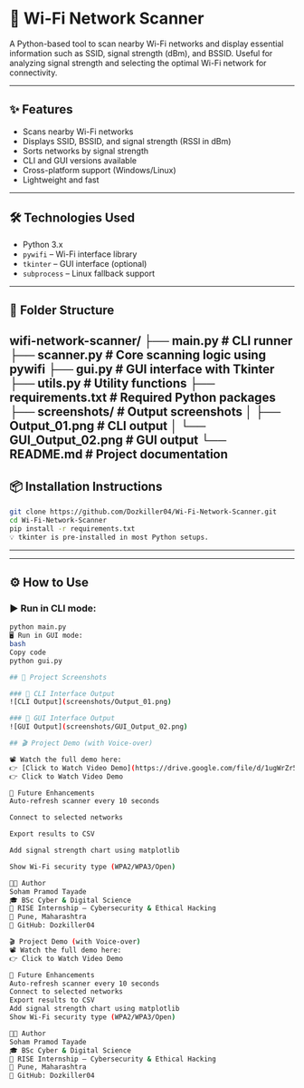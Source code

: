 # 📶 Wi-Fi Network Scanner

A Python-based tool to scan nearby Wi-Fi networks and display essential information such as SSID, signal strength (dBm), and BSSID. Useful for analyzing signal strength and selecting the optimal Wi-Fi network for connectivity.

---

## ✨ Features

- Scans nearby Wi-Fi networks
- Displays SSID, BSSID, and signal strength (RSSI in dBm)
- Sorts networks by signal strength
- CLI and GUI versions available
- Cross-platform support (Windows/Linux)
- Lightweight and fast

---

## 🛠️ Technologies Used

- Python 3.x
- `pywifi` – Wi-Fi interface library
- `tkinter` – GUI interface (optional)
- `subprocess` – Linux fallback support

---

## 📁 Folder Structure
wifi-network-scanner/
├── main.py # CLI runner
├── scanner.py # Core scanning logic using pywifi
├── gui.py # GUI interface with Tkinter
├── utils.py # Utility functions
├── requirements.txt # Required Python packages
├── screenshots/ # Output screenshots
│ ├── Output_01.png # CLI output
│ └── GUI_Output_02.png # GUI output
└── README.md # Project documentation
---
## 📦 Installation Instructions

```bash
git clone https://github.com/Dozkiller04/Wi-Fi-Network-Scanner.git
cd Wi-Fi-Network-Scanner
pip install -r requirements.txt
💡 tkinter is pre-installed in most Python setups.
```
---

---

## ⚙️ How to Use

### ▶️ Run in CLI mode:
```bash
python main.py
🖥️ Run in GUI mode:
bash
Copy code
python gui.py

## 📸 Project Screenshots

### 🔹 CLI Interface Output  
![CLI Output](screenshots/Output_01.png)

### 🔹 GUI Interface Output  
![GUI Output](screenshots/GUI_Output_02.png)

## 🎬 Project Demo (with Voice-over)

📽️ Watch the full demo here:  
👉 [Click to Watch Video Demo](https://drive.google.com/file/d/1ugWrZr5Hl_Sy-oab5A3zvt5uaHNzHNUs/view?usp=drive_link)
👉 Click to Watch Video Demo

🚀 Future Enhancements
Auto-refresh scanner every 10 seconds

Connect to selected networks

Export results to CSV

Add signal strength chart using matplotlib

Show Wi-Fi security type (WPA2/WPA3/Open)

👨‍💻 Author
Soham Pramod Tayade
🎓 BSc Cyber & Digital Science
🏢 RISE Internship – Cybersecurity & Ethical Hacking
📍 Pune, Maharashtra
🔗 GitHub: Dozkiller04

🎬 Project Demo (with Voice-over)
📽️ Watch the full demo here:
👉 Click to Watch Video Demo

🚀 Future Enhancements
Auto-refresh scanner every 10 seconds
Connect to selected networks
Export results to CSV
Add signal strength chart using matplotlib
Show Wi-Fi security type (WPA2/WPA3/Open)

👨‍💻 Author
Soham Pramod Tayade
🎓 BSc Cyber & Digital Science
🏢 RISE Internship – Cybersecurity & Ethical Hacking
📍 Pune, Maharashtra
🔗 GitHub: Dozkiller04

